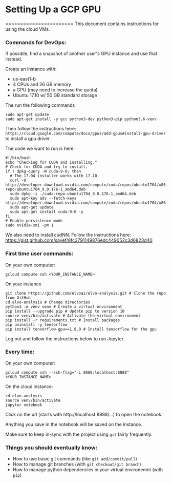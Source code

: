 # Setting Up a GCP GPU
=======================
This document contains instructions for using the cloud VMs.

### Commands for DevOps:
If possible, find a snapshot of another user's GPU instance and use
that instead.

Create an instance with:
- us-east1-b
- 4 CPUs and 26 GB memory
- a GPU (may need to increase the quota)
- Ubuntu 17.10 w/ 50 GB standard storage

The run the following commands
```
sudo apt-get update
sudo apt-get install -y gcc python3-dev python3-pip python3.6-venv
```

Then follow the instructions here: `https://cloud.google.com/compute/docs/gpus/add-gpus#install-gpu-driver`
to install a gpu driver

The code we want to run is here:
```
#!/bin/bash
echo "Checking for CUDA and installing."
# Check for CUDA and try to install.
if ! dpkg-query -W cuda-9-0; then
  # The 17.04 installer works with 17.10.
  curl -O http://developer.download.nvidia.com/compute/cuda/repos/ubuntu1704/x86_64/cuda-repo-ubuntu1704_9.0.176-1_amd64.deb
  sudo dpkg -i ./cuda-repo-ubuntu1704_9.0.176-1_amd64.deb
  sudo apt-key adv --fetch-keys http://developer.download.nvidia.com/compute/cuda/repos/ubuntu1704/x86_64/7fa2af80.pub
  sudo apt-get update
  sudo apt-get install cuda-9-0 -y
fi
# Enable persistence mode
sudo nvidia-smi -pm 1
```

We also need to install cudNN. Follow the instructions
here: https://gist.github.com/sayef/8fc3791149876edc449052c3d6823d40

### First time user commands:

On your own computer:
```
gcloud compute ssh <YOUR_INSTANCE_NAME>
```

On your instance
```
git clone https://github.com/elvoai/elvo-analysis.git # Clone the repo from GitHub
cd elvo-analysis # Change directories
python3 -m venv venv # Create a virtual environment
pip install --upgrade pip # Update pip to version 10
source venv/bin/activate # Activate the virtual environment
pip install -r requirements.txt # Install packages
pip uninstall -y tensorflow
pip install tensorflow-gpu==1.8.0 # Install tensorflow for the gpu
```

Log out and follow the instructions below to run Jupyter.

### Every time:
On your own computer:
```
gcloud compute ssh --ssh-flag="-L 8888:localhost:8888"  <YOUR_INSTANCE_NAME>
```

On the cloud instance:
```
cd elvo-analysis
source venv/bin/activate
jupyter notebook
```

Click on the url (starts with http://localhost:8888/...)
to open the notebook.

Anything you save in the notebook will be saved on the instance.

Make sure to keep in-sync with the project using `git` fairly frequently.

### Things you should eventually know:

- How to use basic git commands (like `git add/commit/pull`)
- How to manage git branches (with `git checkout/git branch`)
- How to manage python dependencies in your virtual environemnt (with `pip`)
